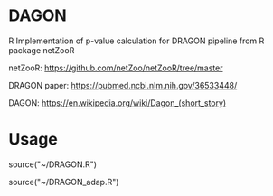 # DAGON
R Implementation of p-value calculation for DRAGON pipeline from R package netZooR

netZooR: https://github.com/netZoo/netZooR/tree/master

DRAGON paper: https://pubmed.ncbi.nlm.nih.gov/36533448/

DAGON: https://en.wikipedia.org/wiki/Dagon_(short_story)

# Usage

source("~/DRAGON.R")

source("~/DRAGON_adap.R")

